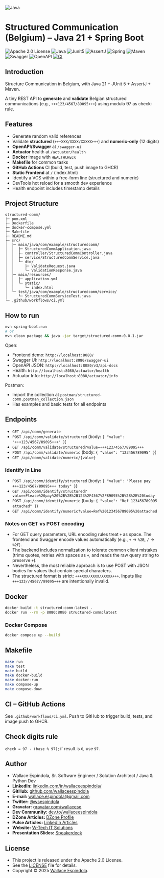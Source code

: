 ![Java](https://cdn.icon-icons.com/icons2/2699/PNG/512/java_logo_icon_168609.png)

# Structured Communication (Belgium) – Java 21 + Spring Boot

![Apache 2.0 License](https://img.shields.io/badge/License-Apache2.0-orange)
![Java](https://img.shields.io/badge/Built_with-Java21-blue)
![Junit5](https://img.shields.io/badge/Tested_with-Junit5-teal)
![AssertJ](https://img.shields.io/badge/Asserts_by-AssertJ-purple)
![Spring](https://img.shields.io/badge/Structured_by-SpringBoot-lemon)
![Maven](https://img.shields.io/badge/Powered_by-Maven-pink)
![Swagger](https://img.shields.io/badge/Docs_by-Swagger-yellow)
![OpenAPI](https://img.shields.io/badge/Specs_by-OpenAPI-green)
[![CI](https://github.com/wallaceespindola/structured-comm-full/actions/workflows/ci.yml/badge.svg)](https://github.com/wallaceespindola/structured-comm-full/actions/workflows/ci.yml)

## Introduction

Structure Communication in Belgium, with Java 21 + JUnit 5 + AssertJ + Maven.

A tiny REST API to **generate** and **validate** Belgian structured communications (e.g., `+++123/4567/89095+++`) using
modulo 97 as check-rule.

## Features

- Generate random valid references
- Validate **structured** (`+++XXX/XXXX/XXXXX+++`) and **numeric-only** (12 digits)
- **OpenAPI/Swagger** at `/swagger-ui`
- **Actuator** health at `/actuator/health`
- **Docker** image with `HEALTHCHECK`
- **Makefile** for common tasks
- **GitHub Actions** CI (build, test, push image to GHCR)
- **Static Frontend** at `/` (index.html)
- Identify a VCS within a free-form line (structured and numeric)
- DevTools hot reload for a smooth dev experience
- Health endpoint includes timestamp details

## Project Structure

```
structured-comm/
├─ pom.xml
├─ Dockerfile
├─ docker-compose.yml
├─ Makefile
├─ README.md
├─ src/
│  ├─ main/java/com/example/structuredcomm/
│  │  ├─ StructuredCommApplication.java
│  │  ├─ controller/StructuredCommController.java
│  │  ├─ service/StructuredCommService.java
│  │  └─ dto/
│  │     ├─ ValidateRequest.java
│  │     └─ ValidationResponse.java
│  ├─ main/resources/
│  │  ├─ application.yml
│  │  └─ static/
│  │     └─ index.html
│  └─ test/java/com/example/structuredcomm/service/
│     └─ StructuredCommServiceTest.java
└─ .github/workflows/ci.yml
```

## How to run

```bash
mvn spring-boot:run
# or
mvn clean package && java -jar target/structured-comm-0.0.1.jar
```

Open:

- Frontend demo: `http://localhost:8080/`
- Swagger UI: `http://localhost:8080/swagger-ui`
- OpenAPI JSON: `http://localhost:8080/v3/api-docs`
- Health: `http://localhost:8080/actuator/health`
- Actuator Info: `http://localhost:8080/actuator/info`

Postman:

- Import the collection at `postman/structured-comm.postman_collection.json`
- Has examples and basic tests for all endpoints

## Endpoints

- `GET /api/comm/generate`
- `POST /api/comm/validate/structured` (body: `{ "value": "+++123/4567/89095+++" }`)
- `GET /api/comm/validate/structured?value=+++123/4567/89095+++`
- `POST /api/comm/validate/numeric` (body: `{ "value": "123456789095" }`)
- `GET /api/comm/validate/numeric/{value}`

### Identify in Line

- `POST /api/comm/identify/structured` (body: `{ "value": "Please pay +++123/4567/89095+++ today" }`)
- `GET /api/comm/identify/structured?value=Please%20pay%20%2B%2B%2B123%2F4567%2F89095%2B%2B%2B%20today`
- `POST /api/comm/identify/numeric` (body: `{ "value": "Ref 123456789095 attached" }`)
- `GET /api/comm/identify/numeric?value=Ref%20123456789095%20attached`

### Notes on GET vs POST encoding

- For GET query parameters, URL encoding rules treat `+` as space. The frontend and Swagger encode values automatically (e.g., `+` → `%2B`, `/` → `%2F`).
- The backend includes normalization to tolerate common client mistakes (trims quotes, retries with spaces as `+`, and reads the raw query string to preserve `+`).
- Nevertheless, the most reliable approach is to use POST with JSON bodies for values that contain special characters.
- The structured format is strict: `+++XXX/XXXX/XXXXX+++`. Inputs like `+++123//4567//89095+++` are intentionally invalid.

## Docker

```bash
docker build -t structured-comm:latest .
docker run --rm -p 8080:8080 structured-comm:latest
```

### Docker Compose

```bash
docker compose up --build
```

## Makefile

```bash
make run
make test
make build
make docker-build
make docker-run
make compose-up
make compose-down
```

## CI – GitHub Actions

See `.github/workflows/ci.yml`. Push to GitHub to trigger build, tests, and image push to GHCR.

## Check digits rule

`check = 97 - (base % 97)`; if result is `0`, use `97`.

## Author

- Wallace Espindola, Sr. Software Engineer / Solution Architect / Java & Python Dev
- **LinkedIn:** [linkedin.com/in/wallaceespindola/](https://www.linkedin.com/in/wallaceespindola/)
- **GitHub:** [github.com/wallaceespindola](https://github.com/wallaceespindola)
- **E-mail:** [wallace.espindola@gmail.com](mailto:wallace.espindola@gmail.com)
- **Twitter:** [@wsespindola](https://twitter.com/wsespindola)
- **Gravatar:** [gravatar.com/wallacese](https://gravatar.com/wallacese)
- **Dev Community:** [dev.to/wallaceespindola](https://dev.to/wallaceespindola)
- **DZone Articles:** [DZone Profile](https://dzone.com/users/1254611/wallacese.html)
- **Pulse Articles:** [LinkedIn Articles](https://www.linkedin.com/in/wallaceespindola/recent-activity/articles/)
- **Website:** [W-Tech IT Solutions](https://www.wtechitsolutions.com/)
- **Presentation Slides:** [Speakerdeck](https://speakerdeck.com/wallacese)

## License

- This project is released under the Apache 2.0 License.
- See the [LICENSE](LICENSE) file for details.
- Copyright © 2025 [Wallace Espindola](https://github.com/wallaceespindola/).